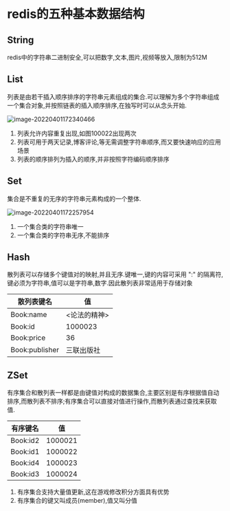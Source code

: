 # redis的五种基本数据结构

## String

 redis中的字符串二进制安全,可以把数字,文本,图片,视频等放入,限制为512M

## List

列表是由若干插入顺序排序的字符串元素组成的集合.可以理解为多个字符串组成一个集合对象,并按照链表的插入顺序排序,在独写时可以从念头开始.

![image-20220401172340466](C:\Users\zjy52\AppData\Roaming\Typora\typora-user-images\image-20220401172340466.png)

1. 列表允许内容重复出现,如图100022出现两次
2. 列表可用于两天记录,博客评论,等无需调整字符串顺序,而又要快速响应的应用场景
3. 列表的顺序排列为插入的顺序,并非按照字符编码顺序排序

## Set

集合是不重复的无序的字符串元素构成的一个整体.

![image-20220401172257954](C:\Users\zjy52\AppData\Roaming\Typora\typora-user-images\image-20220401172257954.png)

1. 一个集合类的字符串唯一
2. 一个集合类的字符串无序,不能排序

## Hash

散列表可以存储多个键值对的映射,并且无序.键唯一,键的内容可采用  ":" 的隔离符,键必须为字符串,值可以是字符串,数字.因此散列表非常适用于存储对象

| 散列表键名     | 值           |
| -------------- | ------------ |
| Book:name      | <论法的精神> |
| Book:id        | 1000023      |
| Book:price     | 36           |
| Book:publisher | 三联出版社   |

## ZSet

有序集合和散列表一样都是由键值对构成的数据集合,主要区别是有序根据值自动排序,而散列表不排序;有序集合可以直接对值进行操作,而散列表通过查找来获取值.

| 有序键名 | 值      |
| -------- | ------- |
| Book:id2 | 1000021 |
| Book:id1 | 1000022 |
| Book:id4 | 1000023 |
| Book:id3 | 1000024 |

1. 有序集合支持大量值更新,这在游戏修改积分方面具有优势
2. 有序集合的键又叫成员(member),值又叫分值
